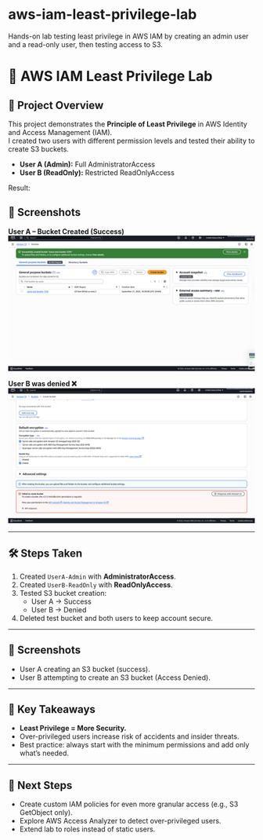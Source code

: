 # aws-iam-least-privilege-lab
Hands-on lab testing least privilege in AWS IAM by creating an admin user and a read-only user, then testing access to S3.

# 🔐 AWS IAM Least Privilege Lab

## 📌 Project Overview
This project demonstrates the **Principle of Least Privilege** in AWS Identity and Access Management (IAM).  
I created two users with different permission levels and tested their ability to create S3 buckets.

- **User A (Admin):** Full AdministratorAccess  
- **User B (ReadOnly):** Restricted ReadOnlyAccess  

Result:  
## 📸 Screenshots

**User A – Bucket Created (Success)**  
![User A Success](userA-success.png)

**User B was denied ❌**  
![User B Denied](userB-denied.png)

---

## 🛠️ Steps Taken
1. Created `UserA-Admin` with **AdministratorAccess**.  
2. Created `UserB-ReadOnly` with **ReadOnlyAccess**.  
3. Tested S3 bucket creation:
   - User A → Success  
   - User B → Denied  
4. Deleted test bucket and both users to keep account secure.  

---

## 📸 Screenshots
- User A creating an S3 bucket (success).  
- User B attempting to create an S3 bucket (Access Denied).  

---

## 🎯 Key Takeaways
- **Least Privilege = More Security.**  
- Over-privileged users increase risk of accidents and insider threats.  
- Best practice: always start with the minimum permissions and add only what’s needed.  

---

## 🚀 Next Steps
- Create custom IAM policies for even more granular access (e.g., S3 GetObject only).  
- Explore AWS Access Analyzer to detect over-privileged users.  
- Extend lab to roles instead of static users.

